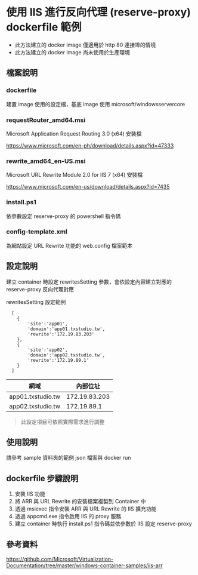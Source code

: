 # 使用 IIS 進行反向代理 (reserve-proxy) dockerfile 範例
- 此方法建立的 docker image 僅適用於 http 80 連接埠的情境
- 此方法建立的 docker image 尚未使用於生產環境

## 檔案說明
### dockerfile
建置 image 使用的設定檔，基底 image 使用 microsoft/windowsservercore

### requestRouter_amd64.msi
Microsoft Application Request Routing 3.0 (x64) 安裝檔

https://www.microsoft.com/en-ph/download/details.aspx?id=47333

### rewrite_amd64_en-US.msi
Microsoft URL Rewrite Module 2.0 for IIS 7 (x64) 安裝檔

https://www.microsoft.com/en-us/download/details.aspx?id=7435

### install.ps1
依參數設定 reserve-proxy 的 powershell 指令碼

### config-template.xml
為網站設定 URL Rewrite 功能的 web.config 檔案範本

## 設定說明
建立 container 時設定 rewritesSetting 參數，會依設定內容建立對應的 reserve-proxy 反向代理對應

rewritesSetting 設定範例
```
  [
	{
		'site':'app01',
		'domain':'app01.txstudio.tw',
		'rewrite':'172.19.83.203'
	},
	{
		'site':'app02',
		'domain':'app02.txstudio.tw',
		'rewrite':'172.19.89.1'
	}
  ]
```

網域|內部位址
--|--
app01.txstudio.tw|172.19.83.203
app02.txstudio.tw|172.19.89.1

> 此設定項目可依照實際需求進行調整


## 使用說明

請參考 sample 資料夾的範例 json 檔案與 docker run

## dockerfile 步驟說明
1. 安裝 IIS 功能
2. 將 ARR 與 URL Rewrite 的安裝檔案複製到 Container 中
3. 透過 msiexec 指令安裝 ARR 與 URL Rewrite 的 IIS 擴充功能
4. 透過 appcmd.exe 指令啟用 IIS 的 proxy 服務
5. 建立 container 時執行 install.ps1 指令碼並依參數於 IIS 設定 reserve-proxy 


## 參考資料
https://github.com/Microsoft/Virtualization-Documentation/tree/master/windows-container-samples/iis-arr
